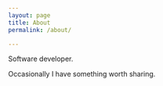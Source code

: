 ```yaml
---
layout: page
title: About
permalink: /about/

---
```


Software developer. 

Occasionally I have something worth sharing.

